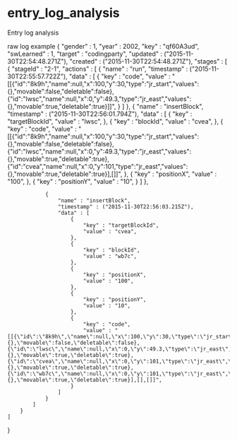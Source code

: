 # entry_log_analysis
Entry log analysis


raw log example
{
    "gender" : 1,
    "year" : 2002,
    "key" : "qf60A3ud",
    "swLearned" : 1,
    "target" : "codingparty",
    "updated" : ("2015-11-30T22:54:48.271Z"),
    "created" : ("2015-11-30T22:54:48.271Z"),
    "stages" : [ 
        {
            "stageId" : "2-1",
            "actions" : [ 
                {
                    "name" : "run",
                    "timestamp" : ("2015-11-30T22:55:57.722Z"),
                    "data" : [ 
                        {
                            "key" : "code",
                            "value" : "[[{\"id\":\"8k9h\",\"name\":null,\"x\":100,\"y\":30,\"type\":\"jr_start\",\"values\":{},\"movable\":false,\"deletable\":false},{\"id\":\"lwsc\",\"name\":null,\"x\":0,\"y\":49.3,\"type\":\"jr_east\",\"values\":{},\"movable\":true,\"deletable\":true}]]",
                        }
                    ]
                }, 
                {
                    "name" : "insertBlock",
                    "timestamp" : ("2015-11-30T22:56:01.794Z"),
                    "data" : [ 
                        {
                            "key" : "targetBlockId",
                            "value" : "lwsc",
                        }, 
                        {
                            "key" : "blockId",
                            "value" : "cvea",
                        }, 
                        {
                            "key" : "code",
                            "value" : "[[{\"id\":\"8k9h\",\"name\":null,\"x\":100,\"y\":30,\"type\":\"jr_start\",\"values\":{},\"movable\":false,\"deletable\":false},{\"id\":\"lwsc\",\"name\":null,\"x\":0,\"y\":49.3,\"type\":\"jr_east\",\"values\":{},\"movable\":true,\"deletable\":true},{\"id\":\"cvea\",\"name\":null,\"x\":0,\"y\":101,\"type\":\"jr_east\",\"values\":{},\"movable\":true,\"deletable\":true}],[]]",
                        },
						{
                            "key" : "positionX",
                            "value" : "100",
                        }, 
                        {
                            "key" : "positionY",
                            "value" : "10",
                        }
                    ]
                },
				
                {
                    "name" : "insertBlock",
                    "timestamp" : ("2015-11-30T22:56:03.215Z"),
                    "data" : [ 
                        {
                            "key" : "targetBlockId",
                            "value" : "cvea",
                        }, 
                        {
                            "key" : "blockId",
                            "value" : "wb7c",
                        }, 
                        {
                            "key" : "positionX",
                            "value" : "100",
                        }, 
                        {
                            "key" : "positionY",
                            "value" : "10",
                        }, 
                        {
                            "key" : "code",
                            "value" : "[[{\"id\":\"8k9h\",\"name\":null,\"x\":100,\"y\":30,\"type\":\"jr_start\",\"values\":{},\"movable\":false,\"deletable\":false},{\"id\":\"lwsc\",\"name\":null,\"x\":0,\"y\":49.3,\"type\":\"jr_east\",\"values\":{},\"movable\":true,\"deletable\":true},{\"id\":\"cvea\",\"name\":null,\"x\":0,\"y\":101,\"type\":\"jr_east\",\"values\":{},\"movable\":true,\"deletable\":true},{\"id\":\"wb7c\",\"name\":null,\"x\":0,\"y\":101,\"type\":\"jr_east\",\"values\":{},\"movable\":true,\"deletable\":true}],[],[]]",
                        }
                    ]
                }
			]
		}
	]
}